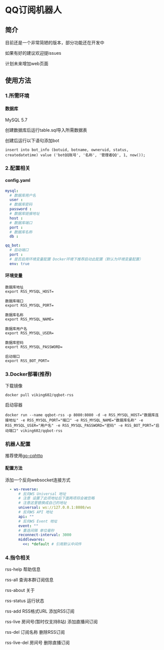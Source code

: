 # QQ订阅机器人

## 简介
目前还是一个非常简陋的版本，部分功能还在开发中

如果有好的建议欢迎提issues

计划未来增加web页面

## 使用方法
### 1.所需环境
#### 数据库
MySQL 5.7 

创建数据库后运行table.sql导入所需数据表

创建后运行以下语句添加bot
```mysql
insert into bot_info (botuid, botname, owneruid, status, createdatetime) value ('botQQ账号', '名称', '管理者QQ', 1, now());
```
### 2.配置相关

#### config.yaml
```yaml
mysql:
  # 数据库用户名
  user :
  # 数据库密码
  password :
  # 数据库链接地址
  host :
  # 数据库端口
  port :
  # 数据库名称
  db :

qq_bot:
  # 启动端口
  port :
  # 是否启用环境变量配置 Docker环境下推荐启动此配置（默认为环境变量配置）
  env: true

```
#### 环境变量

```shell
数据库地址
export RSS_MYSQL_HOST=

数据库端口
export RSS_MYSQL_PORT=

数据库名称
export RSS_MYSQL_NAME=

数据库用户名
export RSS_MYSQL_USER=

数据库密码
export RSS_MYSQL_PASSWORD=

启动端口
export RSS_BOT_PORT=
```
### 3.Docker部署(推荐)
下载镜像
```shell
docker pull viking602/qqbot-rss
```
启动容器
```shell
docker run --name qqbot-rss -p 8080:8080 -d -e RSS_MYSQL_HOST="数据库连接地址" -e RSS_MYSQL_PORT="端口" -e RSS_MYSQL_NAME="数据库名称" -e RSS_MYSQL_USER="用户名" -e RSS_MYSQL_PASSWORD="密码" -e RSS_BOT_PORT="启动端口" viking602/qqbot-rss
```

### 机器人配置
推荐使用[go-cqhttp](https://github.com/Mrs4s/go-cqhttp)
#### 配置方法
添加一个反向websocket连接方式
```yaml
  - ws-reverse:
      # 反向WS Universal 地址
      # 注意 设置了此项地址后下面两项将会被忽略
      # 注意这里替换成自己的地址
      universal: ws://127.0.0.1:8080/ws
      # 反向WS API 地址
      api: ""
      # 反向WS Event 地址
      event: ""
      # 重连间隔 单位毫秒
      reconnect-interval: 3000
      middlewares:
        <<: *default # 引用默认中间件
```

### 4.指令相关
rss-help 帮助信息

rss-all    查询本群订阅信息

rss-about    关于

rss-status    运行状态

rss-add RSS格式URL    添加RSS订阅

rss-live 房间号(暂时仅支持B站)    添加直播间订阅

rss-del 订阅名称    删除RSS订阅

rss-live-del 房间号    删除直播订阅